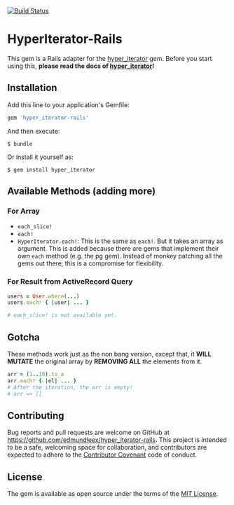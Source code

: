 [![Build Status](https://travis-ci.org/EdmundLeex/hyper_iterator-rails.svg?branch=master)](https://travis-ci.org/EdmundLeex/hyper_iterator-rails)

# HyperIterator-Rails

This gem is a Rails adapter for the [hyper_iterator](https://github.com/EdmundLeex/hyper_iterator) gem. 
Before you start using this, **please read the docs of [hyper_iterator](https://github.com/EdmundLeex/hyper_iterator)!**

## Installation

Add this line to your application's Gemfile:

```ruby
gem 'hyper_iterator-rails'
```

And then execute:

    $ bundle

Or install it yourself as:

    $ gem install hyper_iterator

## Available Methods (adding more)

### For Array
- `each_slice!`
- `each!`
- `HyperIterator.each!`: This is the same as `each!`. But it takes an array as argument. 
This is added because there are gems that implement their own `each` method (e.g. the pg 
gem). Instead of monkey patching all the gems out there, this is a compromise for flexibility.

### For Result from ActiveRecord Query

```ruby
users = User.where(...)
users.each! { |user| ... }

# each_slice! is not available yet.
```

## Gotcha

These methods work just as the non bang version, except that, it **WILL MUTATE** the original array 
by **REMOVING ALL** the elements from it.

```ruby
arr = (1..10).to_a
arr.each! { |el| ... }
# After the iteration, the arr is empty!
# arr => []
```

## Contributing

Bug reports and pull requests are welcome on GitHub at https://github.com/edmundleex/hyper_iterator-rails. This project is intended to be a safe, welcoming space for collaboration, and contributors are expected to adhere to the [Contributor Covenant](http://contributor-covenant.org) code of conduct.


## License

The gem is available as open source under the terms of the [MIT License](http://opensource.org/licenses/MIT).

